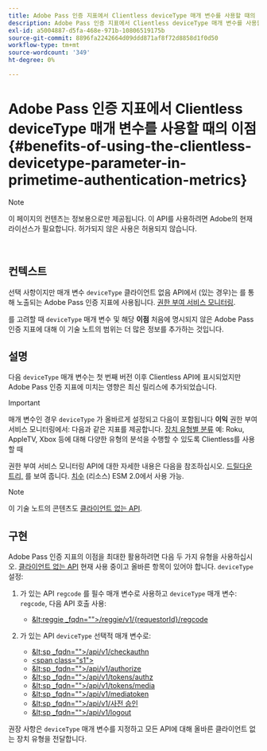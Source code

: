 ```yaml
---
title: Adobe Pass 인증 지표에서 Clientless deviceType 매개 변수를 사용할 때의 이점
description: Adobe Pass 인증 지표에서 Clientless deviceType 매개 변수를 사용할 때의 이점
exl-id: a5004887-d5fa-468e-971b-10806519175b
source-git-commit: 8896fa2242664d09ddd871af8f72d8858d1f0d50
workflow-type: tm+mt
source-wordcount: '349'
ht-degree: 0%

---
```


# Adobe Pass 인증 지표에서 Clientless deviceType 매개 변수를 사용할 때의 이점 {#benefits-of-using-the-clientless-devicetype-parameter-in-primetime-authentication-metrics}

>[!NOTE]
>
>이 페이지의 컨텐츠는 정보용으로만 제공됩니다. 이 API를 사용하려면 Adobe의 현재 라이선스가 필요합니다. 허가되지 않은 사용은 허용되지 않습니다.

</br>

## 컨텍스트

선택 사항이지만 매개 변수 `deviceType` 클라이언트 없음 API에서 (있는 경우)는 를 통해 노출되는 Adobe Pass 인증 지표에 사용됩니다. [권한 부여 서비스 모니터링](/help/authentication/entitlement-service-monitoring-overview.md).

를 고려할 때 `deviceType` 매개 변수 및 해당 **이점** 처음에 명시되지 않은 Adobe Pass 인증 지표에 대해 이 기술 노트의 범위는 더 많은 정보를 추가하는 것입니다.

## 설명

다음 `deviceType` 매개 변수는 첫 번째 버전 이후 Clientless API에 표시되었지만 Adobe Pass 인증 지표에 미치는 영향은 최신 릴리스에 추가되었습니다.



>[!IMPORTANT]
>
>매개 변수인 경우 `deviceType` 가 올바르게 설정되고 다음이 포함됩니다 **이익** 권한 부여 서비스 모니터링에서: 다음과 같은 지표를 제공합니다. [장치 유형별 분류](/help/authentication/entitlement-service-monitoring-overview.md#clientless_device_type) 예: Roku, AppleTV, Xbox 등에 대해 다양한 유형의 분석을 수행할 수 있도록 Clientless를 사용할 때


권한 부여 서비스 모니터링 API에 대한 자세한 내용은 다음을 참조하십시오. [드릴다운 트리,](/help/authentication/entitlement-service-monitoring-api.md#drill-down_tree) 를 보여 줍니다. [치수](/help/authentication/entitlement-service-monitoring-overview.md#esm_dimensions) (리소스) ESM 2.0에서 사용 가능.

>[!NOTE]
>
>이 기술 노트의 콘텐츠도 [클라이언트 없는 API](#clientless_device_type).




## 구현

Adobe Pass 인증 지표의 이점을 최대한 활용하려면 다음 두 가지 유형을 사용하십시오. [클라이언트 없는 API](#web_srvs_summary) 현재 사용 중이고 올바른 항목이 있어야 합니다. `deviceType` 설정:

1. 가 있는 API `regcode` 를 필수 매개 변수로 사용하고 `deviceType` 매개 변수: `regcode`, 다음 API 호출 사용:
   - [\&lt;reggie _fqdn=&quot;&quot;>/reggie/v1/{requestorId}/regcode](#reg_serv)

1. 가 있는 API `deviceType` 선택적 매개 변수로:
   - [\&lt;sp _fqdn=&quot;&quot;>/api/v1/checkauthn](#check_authn_token)
   - [&lt;span class=&quot;s1&quot;>](#retrieve_authn_token)
   - [\&lt;sp _fqdn=&quot;&quot;>/api/v1/authorize](#init_authz)
   - [\&lt;sp _fqdn=&quot;&quot;>/api/v1/tokens/authz](#retrieve_authz_token)
   - [\&lt;sp _fqdn=&quot;&quot;>/api/v1/tokens/media](#short_media)
   - [\&lt;sp _fqdn=&quot;&quot;>/api/v1/mediatoken](#short_media)
   - [\&lt;sp _fqdn=&quot;&quot;>/api/v1/사전 승인](#PreAuthZ_Resources)
   - [\&lt;sp _fqdn=&quot;&quot;>/api/v1/logout](#init_logout)

권장 사항은 `deviceType` 매개 변수를 지정하고 모든 API에 대해 올바른 클라이언트 없는 장치 유형을 전달합니다.
